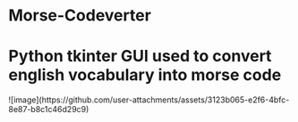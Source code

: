 # Morse-Codeverter
<h1>Python tkinter GUI used to convert english vocabulary into morse code</h1>
<img>![image](https://github.com/user-attachments/assets/3123b065-e2f6-4bfc-8e87-b8c1c46d29c9)</img>
